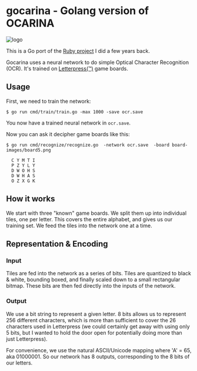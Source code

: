# gocarina - Golang version of OCARINA

![logo](https://github.com/armhold/gocarina/blob/master/gocarina-logo.png "gocarina Logo")

This is a Go port of the [Ruby project](https://github.com/armhold/ocarina) I did a few years back.

Gocarina uses a neural network to do simple Optical Character Recognition (OCR).
It's trained on [Letterpress(™)](http://www.atebits.com/letterpress) game boards.

## Usage

First, we need to train the network:

`$ go run cmd/train/train.go -max 1000 -save ocr.save`

You now have a trained neural network in `ocr.save`.

Now you can ask it decipher game boards like this:

`$ go run cmd/recognize/recognize.go  -network ocr.save  -board board-images/board5.png`
```
  C Y M T I
  P Z Y L Y
  D W O H S
  D W H A S
  O Z X G K
```


## How it works

We start with three "known" game boards. We split them up into individual tiles, one per letter.
This covers the entire alphabet, and gives us our training set. We feed the tiles into the network one at a time.


## Representation & Encoding

### Input

Tiles are fed into the network as a series of bits. Tiles are quantized to black & white, bounding boxed, and finally
scaled down to a small rectangular bitmap. These bits are then fed directly into the inputs of the network.


### Output

We use a bit string to represent a given letter. 8 bits allows us to represent 256 different characters, which is
more than sufficient to cover the 26 characters used in Letterpress (we could certainly get away with using only
5 bits, but I wanted to hold the door open for potentially doing more than just Letterpress).

For convenience, we use the natural ASCII/Unicode mapping where 'A' = 65, aka 01000001. So our network has 8
outputs, corresponding to the 8 bits of our letters.


